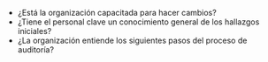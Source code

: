 - ¿Está la organización capacitada para hacer cambios?
- ¿Tiene el personal clave un conocimiento general de los hallazgos iniciales?
- ¿La organización entiende los siguientes pasos del proceso de auditoría?
